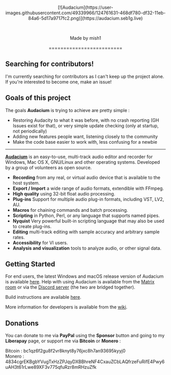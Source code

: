 <p align="center">
[![Audacium](https://user-images.githubusercontent.com/49339966/124761631-468df780-df32-11eb-84a6-5d17a9717fc2.png)](https://audacium.seb1g.live)
</p>
<br/>
<p align="center">Made by mish1</p>
<p align="center">=========================</p>

## Searching for contributors!
I'm currently searching for contributors as I can't keep up the project alone. If you're interested to become one, make an issue!

## Goals of this project
The goals **Audacium** is trying to achieve are pretty simple :
- Restoring Audacity to what it was before, with no crash reporting (GH Issues exist for that), or very simple update checking (only at startup, not periodically)
- Adding new features people want, listening closely to the community
- Make the code base easier to work with, less confusing for a newbie

----------------

[**Audacium**](https://audacium.seb1g.live) is an easy-to-use, multi-track audio editor and recorder for Windows, Mac OS X, GNU/Linux and other operating systems. Developed by a group of volunteers as open source.

- **Recording** from any real, or virtual audio device that is available to the host system.
- **Export / Import** a wide range of audio formats, extendible with FFmpeg.
- **High quality** using 32-bit float audio processing.
- **Plug-ins** Support for multiple audio plug-in formats, including VST, LV2, AU.
- **Macros** for chaining commands and batch processing.
- **Scripting** in Python, Perl, or any language that supports named pipes.
- **Nyquist** Very powerful built-in scripting language that may also be used to create plug-ins.
- **Editing** multi-track editing with sample accuracy and arbitrary sample rates.
- **Accessibility** for VI users.
- **Analysis and visualization** tools to analyze audio, or other signal data.

## Getting Started

For end users, the latest Windows and macOS release version of Audacium is available [here](https://github.com/SartoxOnlyGNU/audacium/releases/latest).
Help with using Audacium is available from the [Matrix room](https://matrix.to/#/#audacium:envs.net) or via the [Discord server](https://discord.gg/ZH5234Abhb) (the two are bridged together).

Build instructions are available [here](BUILDING.md).

More information for developers is available from the [wiki](https://github.com/SartoxOnlyGNU/audacium/wiki).

## Donations
You can donate to me via **PayPal** using the **Sponsor** button and going to my **Liberapay** page, or support me via **Bitcoin** or **Monero** :

Bitcoin : bc1qz6f2gu8f2vr8knyt8y76jxc8h7an93695kyyj0 <br/>
Monero : 4834cgrEKBgbYVugTxHzZPJqyDXBBhreNF4CxauZCbLAQfrzeFuRifE4Pwy6uAH3t61rLwe89XF3v775qfuRzr8mRHzuZfk
